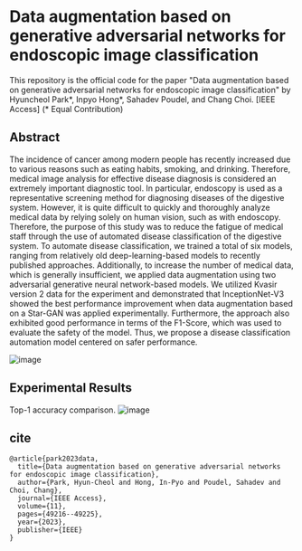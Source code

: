 # Data augmentation based on generative adversarial networks for endoscopic image classification
This repository is the official code for the paper "Data augmentation based on generative adversarial networks for endoscopic image classification" by Hyuncheol Park*, Inpyo Hong*, Sahadev Poudel, and Chang Choi. [IEEE Access]
(* Equal Contribution)

## Abstract
The incidence of cancer among modern people has recently increased due to various reasons such as eating habits, smoking, and drinking. Therefore, medical image analysis for effective disease diagnosis is considered an extremely important diagnostic tool. In particular, endoscopy is used as a representative screening method for diagnosing diseases of the digestive system. However, it is quite difficult to quickly and thoroughly analyze medical data by relying solely on human vision, such as with endoscopy. Therefore, the purpose of this study was to reduce the fatigue of medical staff through the use of automated disease classification of the digestive system. To automate disease classification, we trained a total of six models, ranging from relatively old deep-learning-based models to recently published approaches. Additionally, to increase the number of medical data, which is generally insufficient, we applied data augmentation using two adversarial generative neural network-based models. We utilized Kvasir version 2 data for the experiment and demonstrated that InceptionNet-V3 showed the best performance improvement when data augmentation based on a Star-GAN was applied experimentally. Furthermore, the approach also exhibited good performance in terms of the F1-Score, which was used to evaluate the safety of the model. Thus, we propose a disease classification automation model centered on safer performance.


![image](https://github.com/user-attachments/assets/8faa2687-3b19-47f1-8176-e581e9a9671d)

## Experimental Results
Top-1 accuracy comparison.
![image](https://github.com/user-attachments/assets/f56442a7-35b4-4918-b840-7cac4ba9db89)

## cite

```
@article{park2023data,
  title={Data augmentation based on generative adversarial networks for endoscopic image classification},
  author={Park, Hyun-Cheol and Hong, In-Pyo and Poudel, Sahadev and Choi, Chang},
  journal={IEEE Access},
  volume={11},
  pages={49216--49225},
  year={2023},
  publisher={IEEE}
}
```
